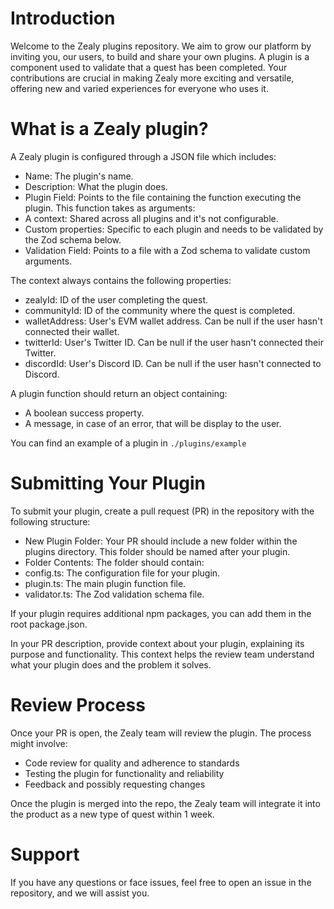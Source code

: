 # Introduction
Welcome to the Zealy plugins repository. We aim to grow our platform by inviting you, our users, to build and share your own plugins. A plugin is a component used to validate that a quest has been completed. Your contributions are crucial in making Zealy more exciting and versatile, offering new and varied experiences for everyone who uses it.

# What is a Zealy plugin?
A Zealy plugin is configured through a JSON file which includes:

- Name: The plugin's name.
- Description: What the plugin does.
- Plugin Field: Points to the file containing the function executing the plugin. This function takes as arguments:
- A context: Shared across all plugins and it's not configurable.
- Custom properties: Specific to each plugin and needs to be validated by the Zod schema below.
- Validation Field: Points to a file with a Zod schema to validate custom arguments.


The context always contains the following properties:
- zealyId: ID of the user completing the quest.
- communityId: ID of the community where the quest is completed.
- walletAddress: User's EVM wallet address. Can be null if the user hasn't connected their wallet.
- twitterId: User's Twitter ID. Can be null if the user hasn't connected their Twitter.
- discordId: User's Discord ID. Can be null if the user hasn't connected to Discord.


A plugin function should return an object containing:
- A boolean success property.
- A message, in case of an error, that will be display to the user.

You can find an example of a plugin in `./plugins/example`

# Submitting Your Plugin
To submit your plugin, create a pull request (PR) in the repository with the following structure:

- New Plugin Folder: Your PR should include a new folder within the plugins directory. This folder should be named after your plugin.
- Folder Contents: The folder should contain:
 - config.ts: The configuration file for your plugin.
 - plugin.ts: The main plugin function file.
 - validator.ts: The Zod validation schema file.

If your plugin requires additional npm packages, you can add them in the root package.json.

In your PR description, provide context about your plugin, explaining its purpose and functionality. This context helps the review team understand what your plugin does and the problem it solves.



# Review Process
Once your PR is open, the Zealy team will review the plugin. The process might involve:
- Code review for quality and adherence to standards
- Testing the plugin for functionality and reliability
- Feedback and possibly requesting changes

Once the plugin is merged into the repo, the Zealy team will integrate it into the product as a new type of quest within 1 week.

# Support
If you have any questions or face issues, feel free to open an issue in the repository, and we will assist you.
